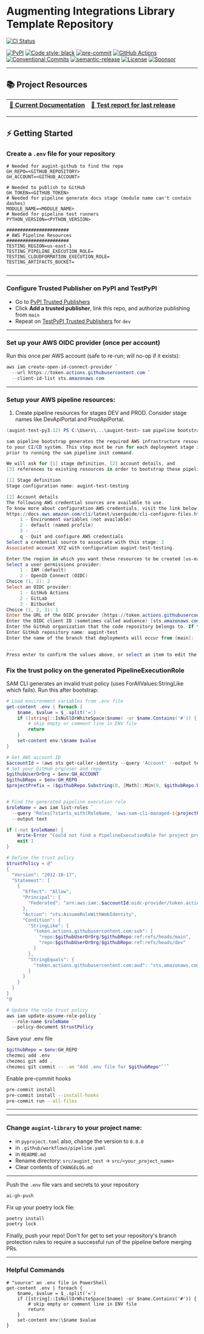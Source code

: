 # Augmenting Integrations Library Template Repository


[![CI Status](https://github.com/svange/augint-library/actions/workflows/pipeline.yaml/badge.svg?branch=main)](https://github.com/svange/augint-library/actions/workflows/pipeline.yaml)

[![PyPI](https://img.shields.io/pypi/v/augint-library?style=flat-square)](https://pypi.org/project/augint-library/)
[![Code style: black](https://img.shields.io/badge/code%20style-black-000000.svg?style=flat-square)](https://github.com/psf/black)
[![pre-commit](https://img.shields.io/badge/pre--commit-enabled-brightgreen?style=flat-square&logo=pre-commit&logoColor=white)](https://github.com/pre-commit/pre-commit)
[![GitHub Actions](https://img.shields.io/badge/GitHub_Actions-automated-blue?style=flat-square&logo=github-actions&logoColor=white)](https://github.com/features/actions)
[![Conventional Commits](https://img.shields.io/badge/Conventional%20Commits-1.0.0-yellow.svg?style=flat-square)](https://conventionalcommits.org)
[![semantic-release](https://img.shields.io/badge/%F0%9F%93%A6%F0%9F%9A%80-semantic--release-e10079.svg?style=flat-square)](https://github.com/semantic-release/semantic-release)
[![License](https://img.shields.io/github/license/svange/augint-library?style=flat-square)](https://github.com/svange/augint-library/blob/main/LICENSE)
[![Sponsor](https://img.shields.io/badge/donate-github%20sponsors-blueviolet?style=flat-square&logo=github-sponsors)](https://github.com/sponsors/svange)


---

## 📚 Project Resources

| [📖 Current Documentation](https://svange.github.io/augint-library) |[🧪 Test report for last release ](https://svange.github.io/augint-library/test-report.html) |
|:----------------------------------------------------------------:|:-------------------------------------------------------------------------------------------:|

---
## ⚡ Getting Started

### Create a `.env` file for your repository
```env
# Needed for augint-github to find the repo
GH_REPO=<GITHUB_REPOSITORY>
GH_ACCOUNT=<GITHUB_ACCOUNT>

# Needed to publish to GitHub
GH_TOKEN=<GITHUB_TOKEN>
# Needed for pipeline generate docs stage (module name can't contain dashes)
MODULE_NAME=<MODULE_NAME>
# Needed for pipeline test runners
PYTHON_VERSION=<PYTHON_VERSION>

#######################
# AWS Pipeline Resources
#######################
TESTING_REGION=us-east-1
TESTING_PIPELINE_EXECUTION_ROLE=
TESTING_CLOUDFORMATION_EXECUTION_ROLE=
TESTING_ARTIFACTS_BUCKET=


```


---
### Configure Trusted Publisher on PyPI and TestPyPI
  - Go to [PyPI Trusted Publishers](https://pypi.org/manage/account/#trusted-publishers)
  - Click **Add a trusted publisher**, link this repo, and authorize publishing from `main`
  - Repeat on [TestPyPI Trusted Publishers](https://test.pypi.org/manage/account/#trusted-publishers) for `dev`

---
### Set up your AWS OIDC provider (once per account)
Run this once per AWS account (safe to re-run; will no-op if it exists):
```powershell
aws iam create-open-id-connect-provider `
  --url https://token.actions.githubusercontent.com `
  --client-id-list sts.amazonaws.com
```

---
### Setup your AWS pipeline resources:

1. Create pipeline resources for stages DEV and PROD. Consider stage names like DevApiPortal and ProdApiPortal.
```powershell
(augint-test-py3.12) PS C:\Users\...\augint-test> sam pipeline bootstrap --stage augint-test-testing

sam pipeline bootstrap generates the required AWS infrastructure resources to connect
to your CI/CD system. This step must be run for each deployment stage in your pipeline,
prior to running the sam pipeline init command.

We will ask for [1] stage definition, [2] account details, and
[3] references to existing resources in order to bootstrap these pipeline resources.

[1] Stage definition
Stage configuration name: augint-test-testing

[2] Account details
The following AWS credential sources are available to use.
To know more about configuration AWS credentials, visit the link below:
https://docs.aws.amazon.com/cli/latest/userguide/cli-configure-files.html
     1 - Environment variables (not available)
     2 - default (named profile)
     3 - ...
     q - Quit and configure AWS credentials
Select a credential source to associate with this stage: 2
Associated account XYZ with configuration augint-test-testing.

Enter the region in which you want these resources to be created [us-east-1]:
Select a user permissions provider:
     1 - IAM (default)
     2 - OpenID Connect (OIDC)
Choice (1, 2): 2
Select an OIDC provider:
     1 - GitHub Actions
     2 - GitLab
     3 - Bitbucket
Choice (1, 2, 3): 1
Enter the URL of the OIDC provider [https://token.actions.githubusercontent.com]:
Enter the OIDC client ID (sometimes called audience) [sts.amazonaws.com]:
Enter the GitHub organization that the code repository belongs to. If there is no organization enter your username instead: svange
Enter GitHub repository name: augint-test
Enter the name of the branch that deployments will occur from [main]:

...
Press enter to confirm the values above, or select an item to edit the value:
```

### Fix the trust policy on the generated PipelineExecutionRole
SAM CLI generates an invalid trust policy (uses ForAllValues:StringLike which fails).
Run this after bootstrap:

```powershell
# Load environment variables from .env file
get-content .env | foreach {
    $name, $value = $_.split('=')
    if ([string]::IsNullOrWhiteSpace($name) -or $name.Contains('#')) {
        # skip empty or comment line in ENV file
        return
    }
    set-content env:\$name $value
}

# Get AWS account ID
$accountId = (aws sts get-caller-identity --query 'Account' --output text)
# Set your GitHub org/user and repo
$githubUserOrOrg = $env:GH_ACCOUNT  
$githubRepo = $env:GH_REPO
$projectPrefix = ($githubRepo.Substring(0, [Math]::Min(9, $githubRepo.Length)))  # first 9 chars


# Find the generated pipeline execution role
$roleName = aws iam list-roles `
  --query "Roles[?starts_with(RoleName, 'aws-sam-cli-managed-${projectPrefix}') && contains(RoleName, 'PipelineExecutionRole')].RoleName" `
  --output text

if (-not $roleName) {
    Write-Error "Could not find a PipelineExecutionRole for project prefix $projectPrefix"
    exit 1
}

# Define the trust policy
$trustPolicy = @"
{
  "Version": "2012-10-17",
  "Statement": [
    {
      "Effect": "Allow",
      "Principal": {
        "Federated": "arn:aws:iam::$accountId:oidc-provider/token.actions.githubusercontent.com"
      },
      "Action": "sts:AssumeRoleWithWebIdentity",
      "Condition": {
        "StringLike": {
          "token.actions.githubusercontent.com:sub": [
            "repo:$githubUserOrOrg/$githubRepo:ref:refs/heads/main",
            "repo:$githubUserOrOrg/$githubRepo:ref:refs/heads/dev"
          ]
        },
        "StringEquals": {
          "token.actions.githubusercontent.com:aud": "sts.amazonaws.com"
        }
      }
    }
  ]
}
"@

# Update the role trust policy
aws iam update-assume-role-policy `
  --role-name $roleName `
  --policy-document $trustPolicy
```

Save your .env file
```bash
$githubRepo = $env:GH_REPO
chezmoi add .env
chezmoi git add .
chezmoi git commit -- -am "Add .env file for $githubRepo"```
```

Enable pre-commit hooks
```bash
pre-commit install
pre-commit install --install-hooks
pre-commit run --all-files
```
---


---
### Change `augint-library` to your project name:
- in `pyproject.toml` also, change the version to `0.0.0`
- in `.github/workflows/pipeline.yaml`
- in `README.md`
- Rename directory: `src/augint_test` → `src/<your_project_name>`
- Clear contents of `CHANGELOG.md`

---

Push the `.env` file vars and secrets to your repository
```bash
ai-gh-push
```

Fix up your poetry lock file:
```bash
poetry install
poetry lock
```

Finally, push your repo!
Don't for get to set your repository's branch protection rules to require a successful run of the pipeline before merging PRs.

---

### Helpful Commands
```pwsh
# "source" an .env file in PowerShell
get-content .env | foreach {
    $name, $value = $_.split('=')
    if ([string]::IsNullOrWhiteSpace($name) -or $name.Contains('#')) {
        # skip empty or comment line in ENV file
        return
    }
    set-content env:\$name $value
}
```
